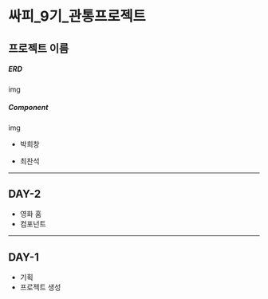 # 싸피_9기_관통프로젝트

## 프로젝트 이름

##### ERD

img

##### Component

img

- 박희창
  
- 최찬석
  

---

## DAY-2

- 영화 홈
- 컴포넌트

---

## DAY-1

- 기획
- 프로젝트 생성

